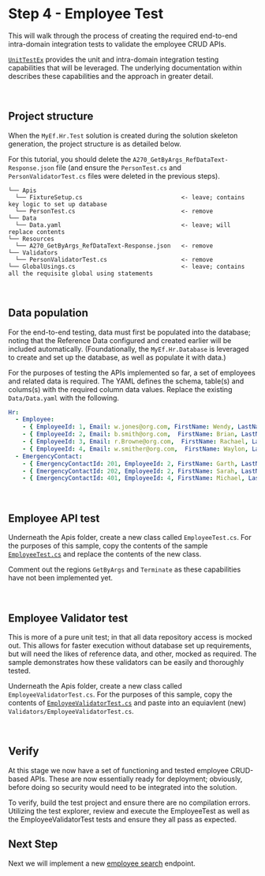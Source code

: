 ﻿# Step 4 - Employee Test

This will walk through the process of creating the required end-to-end intra-domain integration tests to validate the employee CRUD APIs.

[`UnitTestEx`](https://github.com/Avanade/unittestex) provides the unit and intra-domain integration testing capabilities that will be leveraged. The underlying documentation within describes these capabilities and the approach in greater detail.

<br/>

## Project structure

When the `MyEf.Hr.Test` solution is created during the solution skeleton generation, the project structure is as detailed below.

For this tutorial, you should delete the `A270_GetByArgs_RefDataText-Response.json` file (and ensure the `PersonTest.cs` and `PersonValidatorTest.cs` files were deleted in the previous steps).

```
└── Apis
  └── FixtureSetup.cs                            <- leave; contains key logic to set up database
  └── PersonTest.cs                              <- remove
└── Data
  └── Data.yaml                                  <- leave; will replace contents
└── Resources
  └── A270_GetByArgs_RefDataText-Response.json   <- remove
└── Validators
  └── PersonValidatorTest.cs                     <- remove
└── GlobalUsings.cs                              <- leave; contains all the requisite global using statements
```

<br/>

## Data population

For the end-to-end testing, data must first be populated into the database; noting that the Reference Data configured and created earlier will be included automatically. (Foundationally, the `MyEf.Hr.Database` is leveraged to create and set up the database, as well as populate it with data.)

For the purposes of testing the APIs implemented so far, a set of employees and related data is required. The YAML defines the schema, table(s) and colums(s) with the required column data values. Replace the existing `Data/Data.yaml` with the following.

``` yaml
Hr:
  - Employee:
    - { EmployeeId: 1, Email: w.jones@org.com, FirstName: Wendy, LastName: Jones, GenderCode: F, Birthday: 1985-03-18, StartDate: 2000-12-11, PhoneNo: (425) 612 8113 }
    - { EmployeeId: 2, Email: b.smith@org.com,  FirstName: Brian, LastName: Smith, GenderCode: M, Birthday: 1994-11-07, StartDate: 2013-08-06, TerminationDate: 2015-04-08, TerminationReasonCode: RE, PhoneNo: (429) 120 0098 }
    - { EmployeeId: 3, Email: r.Browne@org.com,  FirstName: Rachael, LastName: Browne, GenderCode: F, Birthday: 1972-06-28, StartDate: 2019-11-06, PhoneNo: (421) 783 2343 }
    - { EmployeeId: 4, Email: w.smither@org.com,  FirstName: Waylon, LastName: Smithers, GenderCode: M, Birthday: 1952-02-21, StartDate: 2001-01-22, PhoneNo: (428) 893 2793, AddressJson: '{ "street1": "8365 851 PL NE", "city": "Redmond", "state": "WA", "postCode": "98052" }' }
  - EmergencyContact:
    - { EmergencyContactId: 201, EmployeeId: 2, FirstName: Garth, LastName: Smith, PhoneNo: (443) 678 1827, RelationshipTypeCode: PAR }
    - { EmergencyContactId: 202, EmployeeId: 2, FirstName: Sarah, LastName: Smith, PhoneNo: (443) 234 3837, RelationshipTypeCode: PAR }
    - { EmergencyContactId: 401, EmployeeId: 4, FirstName: Michael, LastName: Manners, PhoneNo: (234) 297 9834, RelationshipTypeCode: FRD }
```

<br/>

## Employee API test

Underneath the Apis folder, create a new class called `EmployeeTest.cs`.  For the purposes of this sample, copy the contents of the sample [`EmployeeTest.cs`](../MyEf.Hr.Test/Apis/EmployeeTest.cs) and replace the contents of the new class.

Comment out the regions `GetByArgs` and `Terminate` as these capabilities have not been implemented yet.

</br>

## Employee Validator test

This is more of a pure unit test; in that all data repository access is mocked out. This allows for faster execution without database set up requirements, but will need the likes of reference data, and other, mocked as required. The sample demonstrates how these validators can be easily and thoroughly tested.



Underneath the Apis folder, create a new class called `EmployeeValidatorTest.cs`.  For the purposes of this sample, copy the contents of [`EmployeeValidatorTest.cs`](../MyEf.Hr.Test/Validators/EmployeeValidatorTest.cs) and paste into an equiavlent (new) `Validators/EmployeeValidatorTest.cs`.



</br>

## Verify

At this stage we now have a set of functioning and tested employee CRUD-based APIs. These are now essentially ready for deployment; obviously, before doing so security would need to be integrated into the solution.

To verify, build the test project and ensure there are no compilation errors. Utilizing the test explorer, review and execute the EmployeeTest as well as the EmployeeValidatorTest tests and ensure they all pass as expected.

## Next Step

Next we will implement a new [employee search](./5-Employee-Search.md) endpoint.
